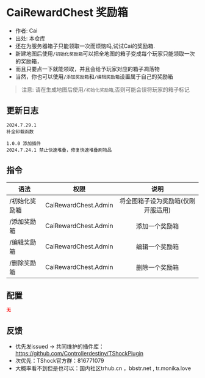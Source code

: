 # CaiRewardChest 奖励箱

- 作者: Cai
- 出处: 本仓库
- 还在为服务器箱子只能领取一次而烦恼吗,试试Cai的奖励箱.
- 新建地图后使用`/初始化奖励箱`可以把全地图的箱子变成每个玩家只能领取一次的奖励箱，
- 而且只要点一下就能领取，并且会给予玩家对应的箱子凋落物
- 当然，你也可以使用`/添加奖励箱`和`/编辑奖励箱`设置属于自己的奖励箱

> 注意: 请在生成地图后使用`/初始化奖励箱`,否则可能会误将玩家的箱子标记

## 更新日志

```
2024.7.29.1
补全卸载函数

1.0.0 添加插件
2024.7.24.1 禁止快速堆叠，修复快速堆叠刷物品
```

## 指令

| 语法      |          权限          |         说明         |
|---------|:--------------------:|:------------------:|
| /初始化奖励箱 | CaiRewardChest.Admin | 将全图箱子设为奖励箱(仅刚开服适用) |
| /添加奖励箱  | CaiRewardChest.Admin |      添加一个奖励箱       |
| /编辑奖励箱  | CaiRewardChest.Admin |      编辑一个奖励箱       |
| /删除奖励箱  | CaiRewardChest.Admin |      删除一个奖励箱       |

## 配置

```json    
无
```

## 反馈

- 优先发issued -> 共同维护的插件库：https://github.com/Controllerdestiny/TShockPlugin
- 次优先：TShock官方群：816771079
- 大概率看不到但是也可以：国内社区trhub.cn ，bbstr.net , tr.monika.love
